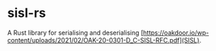 # sisl-rs

A Rust library for serialising and deserialising [https://oakdoor.io/wp-content/uploads/2021/02/OAK-20-0301-D_C-SISL-RFC.pdf](SISL). 
